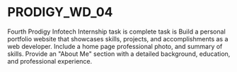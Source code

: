 # PRODIGY_WD_04
Fourth Prodigy Infotech Internship task is complete task is Build a personal portfolio website that showcases  skills, projects, and accomplishments as a web developer.  Include a home page professional photo, and summary of skills. Provide an "About Me" section with a detailed background, education, and professional experience.
